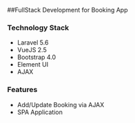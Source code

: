 ##FullStack Development for Booking App

### Technology Stack
- Laravel 5.6
- VueJS 2.5
- Bootstrap 4.0
- Element UI
- AJAX


### Features
- Add/Update Booking via AJAX
- SPA Application